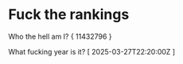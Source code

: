 # Fuck the rankings

Who the hell am I?
{ 11432796 }

What fucking year is it?
[ 2025-03-27T22:20:00Z ]
